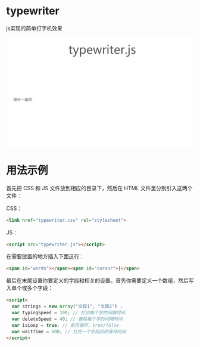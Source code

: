 # typewriter

js实现的简单打字机效果

<img align="center" src="https://raw.githubusercontent.com/isArtJay/typewriter/master/src/de.gif"><img/>

# 用法示例

首先把 CSS 和 JS 文件放到相应的目录下，然后在 HTML 文件里分别引入这两个文件：

CSS：

```html
<link href="typewriter.css" rel="stylesheet">
```

JS：

```html
<script src="typewriter.js"></script>
```



在需要放置的地方插入下面这行：

```html
<span id="words"></span><span id="cursor">|</span>
```



最后在末尾设置你要定义的字段和相关的设置。首先你需要定义一个数组，然后写入单个或多个字段：

```html
<script>
  var strings = new Array("文段1", "文段2") ; 
  var typingSpeed = 100; // 打出每个字的间隔时间
  var deleteSpeed = 40; // 删除每个字的间隔时间
  var isLoop = true; // 是否循环，true/false
  var waitTime = 800; // 打完一个字段后的等待时间
</script>
```


